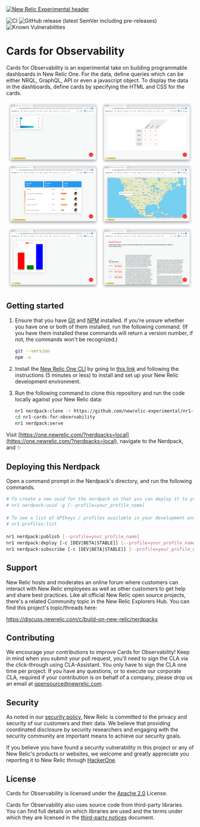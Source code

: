 [![New Relic Experimental header](https://github.com/newrelic/opensource-website/raw/master/src/images/categories/Experimental.png)](https://opensource.newrelic.com/oss-category/#new-relic-experimental)

![CI](https://github.com/newrelic-experimental/nr1-cards-for-observability/workflows/CI/badge.svg) ![GitHub release (latest SemVer including pre-releases)](https://img.shields.io/github/v/release/newrelic-experimental/nr1-cards-for-observability?include_prereleases&sort=semver) ![Known Vulnerabilities](https://snyk.io/test/github/newrelic-experimental/nr1-cards-for-observability/badge.svg)

# Cards for Observability

Cards for Observability is an experimental take on building programmable dashboards in New Relic One. For the data, define queries which can be either NRQL, GraphQL, API or even a javascript object. To display the data in the dashboards, define cards by specifying the HTML and CSS for the cards.

![dashboards collage](screenshots/dashboards-collage.png)

## Getting started

1. Ensure that you have [Git](https://git-scm.com/book/en/v2/Getting-Started-Installing-Git) and [NPM](https://www.npmjs.com/get-npm) installed. If you're unsure whether you have one or both of them installed, run the following command. (If you have them installed these commands will return a version number, if not, the commands won't be recognized.)

   ```bash
   git --version
   npm -v
   ```

2. Install the [New Relic One CLI](https://one.newrelic.com/launcher/developer-center.launcher) by going to [this link](https://one.newrelic.com/launcher/developer-center.launcher) and following the instructions (5 minutes or less) to install and set up your New Relic development environment.

3. Run the following command to clone this repository and run the code locally against your New Relic data:

   ```bash
   nr1 nerdpack:clone -r https://github.com/newrelic-experimental/nr1-cards-for-observability.git
   cd nr1-cards-for-observability
   nr1 nerdpack:serve
   ```

Visit [https://one.newrelic.com/?nerdpacks=local](https://one.newrelic.com/?nerdpacks=local), navigate to the Nerdpack, and :sparkles:

## Deploying this Nerdpack

Open a command prompt in the Nerdpack's directory, and run the following commands.

```bash
# To create a new uuid for the nerdpack so that you can deploy it to your account:
# nr1 nerdpack:uuid -g [--profile=your_profile_name]

# To see a list of APIkeys / profiles available in your development environment:
# nr1 profiles:list

nr1 nerdpack:publish [--profile=your_profile_name]
nr1 nerdpack:deploy [-c [DEV|BETA|STABLE]] [--profile=your_profile_name]
nr1 nerdpack:subscribe [-c [DEV|BETA|STABLE]] [--profile=your_profile_name]
```

## Support

New Relic hosts and moderates an online forum where customers can interact with New Relic employees as well as other customers to get help and share best practices. Like all official New Relic open source projects, there's a related Community topic in the New Relic Explorers Hub. You can find this project's topic/threads here:

https://discuss.newrelic.com/c/build-on-new-relic/nerdpacks

## Contributing
We encourage your contributions to improve Cards for Observability! Keep in mind when you submit your pull request, you'll need to sign the CLA via the click-through using CLA-Assistant. You only have to sign the CLA one time per project.
If you have any questions, or to execute our corporate CLA, required if your contribution is on behalf of a company,  please drop us an email at opensource@newrelic.com.

## Security

As noted in our [security policy](https://github.com/newrelic-experimental/nr1-cards-for-observability/security/policy), New Relic is committed to the privacy and security of our customers and their data. We believe that providing coordinated disclosure by security researchers and engaging with the security community are important means to achieve our security goals.

If you believe you have found a security vulnerability in this project or any of New Relic's products or websites, we welcome and greatly appreciate you reporting it to New Relic through [HackerOne](https://hackerone.com/newrelic).

## License
Cards for Observability is licensed under the [Apache 2.0](http://apache.org/licenses/LICENSE-2.0.txt) License.

Cards for Observability also uses source code from third-party libraries. You can find full details on which libraries are used and the terms under which they are licensed in the [third-party notices](THIRD_PARTY_NOTICES.md) document.
